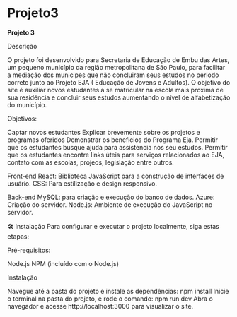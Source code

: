 # Projeto3
**Projeto 3**

Descrição

O projeto foi desenvolvido para Secretaria de Educação de Embu das Artes, um pequeno município da região metropolitana de São Paulo, para facilitar a mediação dos municipes que não concluiram seus estudos no periodo correto junto ao Projeto EJA ( Educação de Jovens e Adultos). O objetivo do site é auxiliar novos estudantes a se matricular na escola mais proxima de sua residência e concluir seus estudos aumentando o nível de alfabetização do município.

Objetivos:

Captar novos estudantes
Explicar brevemente sobre os projetos e programas oferidos
Demonstrar os beneficios do Programa Eja.
Permitir que os estudantes busque ajuda para assistencia nos seu estudos.
Permitir que os estudantes encontre links úteis para serviços relacionados ao EJA, contato com as escolas, projeos, legislação entre outros.

Front-end
React: Biblioteca JavaScript para a construção de interfaces de usuário.
CSS: Para estilização e design responsivo.

Back-end
MySQL: para criação e execução do banco de dados.
Azure: Criação do servidor.
Node.js: Ambiente de execução do JavaScript no servidor.

🛠 Instalação
Para configurar e executar o projeto localmente, siga estas etapas:


Pré-requisitos:

Node.js
NPM (incluído com o Node.js)

Instalação

Navegue até a pasta do projeto e instale as dependências:
npm install
Inicie o terminal na pasta do projeto, e rode o comando:
npm run dev
Abra o navegador e acesse http://localhost:3000 para visualizar o site.
